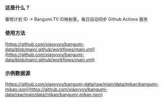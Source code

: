 ### 这是什么？
蜜柑计划 ID -> Bangumi.TV ID映射表，每日自动同步 Github Actions 服务

### 使用方法
[https://github.com/xiaoyvyv/bangumi-data/blob/main/.github/workflows/main.yml](https://github.com/xiaoyvyv/bangumi-data/blob/main/.github/workflows/main.yml)

### 示例数据源
[https://github.com/xiaoyvyv/bangumi-data/raw/main/data/mikan/bangumi-mikan.json](https://github.com/xiaoyvyv/bangumi-data/raw/main/data/mikan/bangumi-mikan.json)
